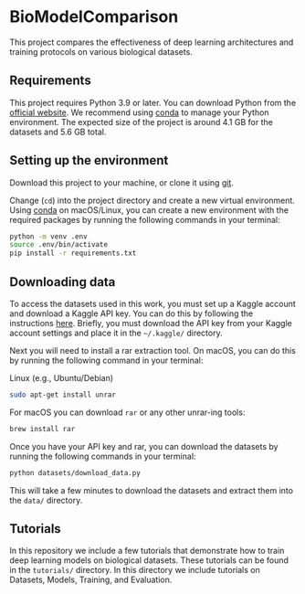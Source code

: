 # BioModelComparison

This project compares the effectiveness of deep learning architectures and training protocols on various biological datasets.

## Requirements

This project requires Python 3.9 or later. You can download Python from the [official website](https://www.python.org/downloads/). We recommend using [conda](https://docs.conda.io/en/latest/) to manage your Python environment. The expected size of the project is around 4.1 GB for the datasets and 5.6 GB total.

## Setting up the environment

Download this project to your machine, or clone it using [git](https://git-scm.com/).

Change (`cd`) into the project directory and create a new virtual environment. Using [conda](https://docs.conda.io/en/latest/) on macOS/Linux, you can create a new environment with the required packages by running the following commands in your terminal:

```bash
python -m venv .env
source .env/bin/activate
pip install -r requirements.txt
```

## Downloading data

To access the datasets used in this work, you must set up a Kaggle account and download a Kaggle API key. You can do this by following the instructions [here](https://www.kaggle.com/docs/api). Briefly, you must download the API key from your Kaggle account settings and place it in the `~/.kaggle/` directory.

Next you will need to install a rar extraction tool. On macOS, you can do this by running the following command in your terminal:

Linux (e.g., Ubuntu/Debian)

```bash
sudo apt-get install unrar
```

For macOS you can download `rar` or any other unrar-ing tools:

```bash
brew install rar
```

Once you have your API key and rar, you can download the datasets by running the following commands in your terminal:

```bash
python datasets/download_data.py
```

This will take a few minutes to download the datasets and extract them into the `data/` directory.

## Tutorials

In this repository we include a few tutorials that demonstrate how to train deep learning models on biological datasets. These tutorials can be found in the `tutorials/` directory. In this directory we include tutorials on Datasets, Models, Training, and Evaluation.
